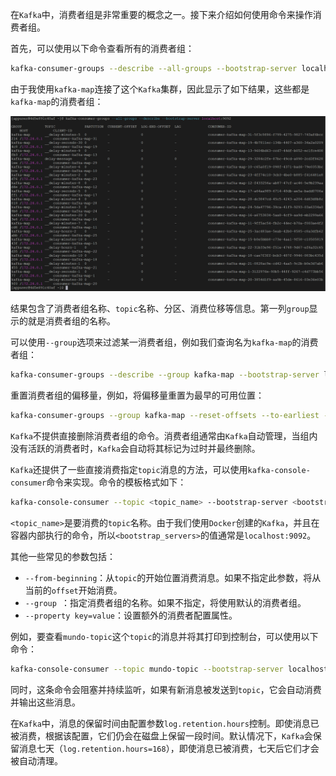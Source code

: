 在`Kafka`中，消费者组是非常重要的概念之一。接下来介绍如何使用命令来操作消费者组。

首先，可以使用以下命令查看所有的消费者组：

```bash
kafka-consumer-groups --describe --all-groups --bootstrap-server localhost:9092
```

由于我使用`kafka-map`连接了这个`Kafka`集群，因此显示了如下结果，这些都是`kafka-map`的消费者组：

![image-20240125150749808](image/image-20240125150749808.png)

结果包含了消费者组名称、`topic`名称、分区、消费位移等信息。第一列`group`显示的就是消费者组的名称。

可以使用`--group`选项来过滤某一消费者组，例如我们查询名为`kafka-map`的消费者组：

```bash
kafka-consumer-groups --describe --group kafka-map --bootstrap-server localhost:9092
```

重置消费者组的偏移量，例如，将偏移量重置为最早的可用位置：

```bash
kafka-consumer-groups --group kafka-map --reset-offsets --to-earliest --execute --topic mundo-topic --bootstrap-server localhost:9092
```

`Kafka`不提供直接删除消费者组的命令。消费者组通常由`Kafka`自动管理，当组内没有活跃的消费者时，`Kafka`会自动将其标记为过时并最终删除。

`Kafka`还提供了一些直接消费指定`topic`消息的方法，可以使用`kafka-console-consumer`命令来实现。命令的模板格式如下：

```bash
kafka-console-consumer --topic <topic_name> --bootstrap-server <bootstrap_servers> [其他参数]
```

`<topic_name>`是要消费的`topic`名称。由于我们使用`Docker`创建的`Kafka`，并且在容器内部执行的命令，所以`<bootstrap_servers>`的值通常是`localhost:9092`。

其他一些常见的参数包括：

- `--from-beginning`：从`topic`的开始位置消费消息。如果不指定此参数，将从当前的`offset`开始消费。
- `--group `：指定消费者组的名称。如果不指定，将使用默认的消费者组。
- `--property key=value`：设置额外的消费者配置属性。

例如，要查看`mundo-topic`这个`topic`的消息并将其打印到控制台，可以使用以下命令：

```bash
kafka-console-consumer --topic mundo-topic --bootstrap-server localhost:9092 --from-beginning
```

同时，这条命令会阻塞并持续监听，如果有新消息被发送到`topic`，它会自动消费并输出这些消息。

在`Kafka`中，消息的保留时间由配置参数`log.retention.hours`控制。即使消息已被消费，根据该配置，它们仍会在磁盘上保留一段时间。默认情况下，`Kafka`会保留消息七天（`log.retention.hours=168`），即使消息已被消费，七天后它们才会被自动清理。